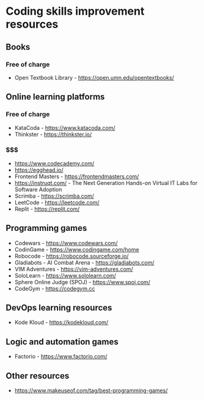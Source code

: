 # Coding skills improvement resources
## Books
### Free of charge
- Open Textbook Library - https://open.umn.edu/opentextbooks/

## Online learning platforms
### Free of charge
- KataCoda - https://www.katacoda.com/
- Thinkster - https://thinkster.io/
### $$$
- https://www.codecademy.com/
- https://egghead.io/
- Frontend Masters - https://frontendmasters.com/
- https://instruqt.com/ - The Next Generation Hands-on Virtual IT Labs for Software Adoption
- Scrimba - https://scrimba.com/
- LeetCode - https://leetcode.com/
- Replit - https://replit.com/

## Programming games
- Codewars - https://www.codewars.com/
- CodinGame - https://www.codingame.com/home
- Robocode - https://robocode.sourceforge.io/
- Gladiabots - AI Combat Arena - https://gladiabots.com/
- VIM Adventures - https://vim-adventures.com/
- SoloLearn - https://www.sololearn.com/
- Sphere Online Judge (SPOJ) - https://www.spoj.com/
- CodeGym - https://codegym.cc

## DevOps learning resources
- Kode Kloud - https://kodekloud.com/

## Logic and automation games
- Factorio - https://www.factorio.com/

## Other resources
- https://www.makeuseof.com/tag/best-programming-games/

